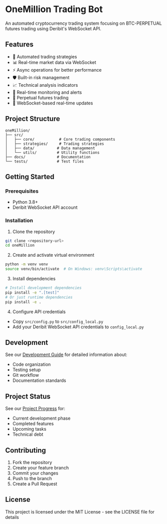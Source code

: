 # OneMillion Trading Bot

An automated cryptocurrency trading system focusing on BTC-PERPETUAL futures trading using Deribit's WebSocket API.

## Features

- 🤖 Automated trading strategies
- 📊 Real-time market data via WebSocket
- ⚡ Async operations for better performance
- 🛡️ Built-in risk management
- 📈 Technical analysis indicators
- 🔔 Real-time monitoring and alerts
- 💼 Perpetual futures trading
- 🔄 WebSocket-based real-time updates

## Project Structure

```
oneMillion/
├── src/
│   ├── core/           # Core trading components
│   ├── strategies/     # Trading strategies
│   ├── data/          # Data management
│   └── utils/         # Utility functions
├── docs/              # Documentation
└── tests/             # Test files
```

## Getting Started

### Prerequisites

- Python 3.8+
- Deribit WebSocket API account

### Installation

1. Clone the repository
```bash
git clone <repository-url>
cd oneMillion
```

2. Create and activate virtual environment
```bash
python -m venv venv
source venv/bin/activate  # On Windows: venv\Scripts\activate
```

3. Install dependencies
```bash
# Install development dependencies
pip install -e ".[test]"
# Or just runtime dependencies
pip install -e .
```

4. Configure API credentials
- Copy `src/config.py` to `src/config_local.py`
- Add your Deribit WebSocket API credentials to `config_local.py`

## Development

See our [Development Guide](docs/development_guide.md) for detailed information about:
- Code organization
- Testing setup
- Git workflow
- Documentation standards

## Project Status

See our [Project Progress](docs/project_progress.md) for:
- Current development phase
- Completed features
- Upcoming tasks
- Technical debt

## Contributing

1. Fork the repository
2. Create your feature branch
3. Commit your changes
4. Push to the branch
5. Create a Pull Request

## License

This project is licensed under the MIT License - see the LICENSE file for details 